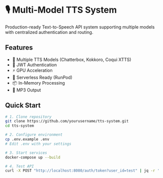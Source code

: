 # 🎙️ Multi-Model TTS System

Production-ready Text-to-Speech API system supporting multiple models with centralized authentication and routing.

## Features

- 🤖 Multiple TTS Models (Chatterbox, Kokkoro, Coqui XTTS)
- 🔐 JWT Authentication
- ⚡ GPU Acceleration
- 🚀 Serverless Ready (RunPod)
- 📦 In-Memory Processing
- 🎵 MP3 Output

## Quick Start
```bash
# 1. Clone repository
git clone https://github.com/yourusername/tts-system.git
cd tts-system

# 2. Configure environment
cp .env.example .env
# Edit .env with your settings

# 3. Start services
docker-compose up --build

# 4. Test API
curl -X POST "http://localhost:8080/auth/token?user_id=test" | jq -r '.token'
